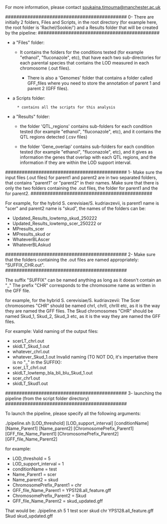 For more information, please contact soukaina.timouma@manchester.ac.uk




############################################
0- There are initially 2 folders, Files and Scripts, in the root directory (for example here, the root folder is 'Rachel/Sookie/') and a Results folder that will be created by the pipeline:
############################################

- a "Files" folder:

	* It contains the folders for the conditions tested (for example "ethanol", "fluconazole", etc), that have each two sub-directories for each parental species that contains the LOD measured in each chromosome (.out files).
	
        * There is also a 'Genomes' folder that contains a folder called GFF_files where you need to store the annotation of parent 1 and parent 2 (GFF files).

- a Scripts folder:

        * contains all the scripts for this analysis

- a "Results" folder:

	* the folder 'QTL_regions' contains sub-folders for each condition tested (for example "ethanol", "fluconazole", etc), and it contains the QTL regions detected (.csv files)

	* the folder 'Gene_overlap' contains sub-folders for each condition tested (for example "ethanol", "fluconazole", etc), and it gives as information the genes that overlap with each QTL regions, and the information if they are within the LOD support interval.


############################################
1- Make sure the input files (.out files) for parent1 and parent2 are in two separated folders, that contains "parent1" or "parent2" in their names. Make sure that there is only the two folders containing the .out files, the folder for parent1 and the for parent2.
############################################

For example, for the hybrid S. cerevisiae/S. kudriavzevii, is parent1 name is "scer" and parent2 name is "skud", the names of the folders can be:

- Updated_Results_lowtemp_skud_250222
- Updated_Results_lowtemp_scer_250222
or
- MPresults_scer
- MPresults_skud
or
- WhateverBLAscer
- WhateverBLAskud


############################################
2- Make sure that the folders containing the .out files are named appropriately: "SUFFIX_CHR.out".
############################################

The suffix "SUFFIX" can be named anything as long as it doesn't contain an "_"
The prefix "CHR" corresponds to the chromosome name as written in the GFF file.

for example, for the hybrid S. cerevisiae/S. kudriavzevii:
The Scer chromosomes "CHR" should be named chrI, chrII, chrIII etc, as it is the way they are named the GFF files.
The Skud chromosomes "CHR" should be named Skud_1, Skud_2, Skud_3 etc, as it is the way they are named the GFF files.

For example:
  Valid naming of the output files:
   - scerLT_chrI.out
   - skidLT_Skud_1.out
   - whatever_chrI.out
   - whatever_Skud_1.out
  Invalid naming (TO NOT DO, it's impertative there is no "_" in the SUFFIX):
   - scer_LT_chrI.out
   - skidLT_lowtemp_bla_bli_blu_Skud_1.out
   - scer_chr1.out
   - skidLT_Skud1.out


############################################
3- launching the pipeline (from the script folder directory)
############################################


To launch the pipeline, please specify all the following arguments:

./pipeline.sh [LOD_threshold] [LOD_support_interval] [conditionName] [Name_Parent1] [Name_parent2] [ChromosomePrefix_Parent1] [GFF_file_Name_Parent1] [ChromosomePrefix_Parent2] [GFF_file_Name_Parent2]


for example:
- LOD_threshold = 5
- LOD_support_interval = 1
- conditionName = test
- Name_Parent1 = scer
- Name_parent2 = skud
- ChromosomePrefix_Parent1 = chr
- GFF_file_Name_Parent1 = YPS128.all_feature.gff
- ChromosomePrefix_Parent2 = Skud
- GFF_file_Name_Parent2 = skud_updated.gff

That would be:
./pipeline.sh 5 1 test scer skud chr YPS128.all_feature.gff Skud skud_updated.gff
